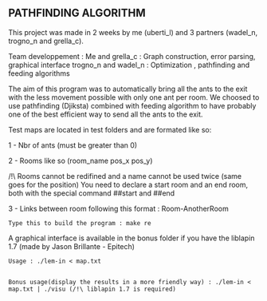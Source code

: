 ## PATHFINDING ALGORITHM

This project was made in 2 weeks by me (uberti_l) and 3 partners (wadel_n, trogno_n and grella_c).

Team developpement : Me and grella_c : Graph construction, error parsing, graphical interface
		     trogno_n and wadel_n : Optimization , pathfinding and feeding algorithms


The aim of this program was to automatically bring all the ants to the exit with the less movement possible with only one ant per room.
We choosed to use pathfinding (Djiksta) combined with feeding algorithm to have probably one of the best efficient way to send all the ants to the exit.


Test maps are located in test folders and are formated like so:


1 - Nbr of ants (must be greater than 0)


2 - Rooms like so (room_name pos_x pos_y)

/!\ Rooms cannot be redifined and a name cannot be used twice (same goes for the position)
    You need to declare a start room and an end room, both with the special command ##start and ##end
    
    
3 - Links between room following this format : Room-AnotherRoom


	Type this to build the program : make re



A graphical interface is available in the bonus folder if you have the liblapin 1.7 (made by Jason Brillante - Epitech)

	Usage : ./lem-in < map.txt


	Bonus usage(display the results in a more friendly way) : ./lem-in < map.txt | ./visu (/!\ liblapin 1.7 is required)
